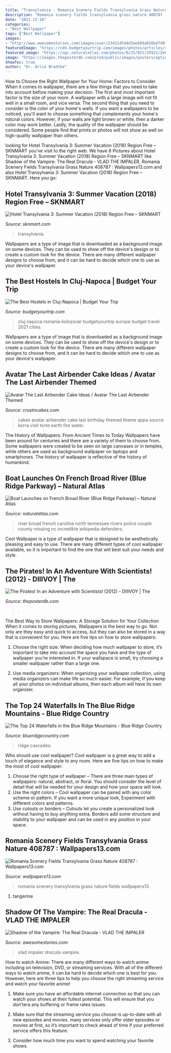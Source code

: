 ```yaml
---
title: "Transylvenia - Romania Scenery Fields Transylvania Grass Nature 408787 : Wallpapers13.com"
description: "Romania scenery fields transylvania grass nature 408787 : wallpapers13.com"
date: "2021-12-16"
categories:
- "Best Wallpaper"
tags: ["Best Wallpaper"]
images:
- "http://www.awesomestories.com/images/user/23d1145d4d3ee68da026bdfd01d8b35e.jpg"
featuredImage: "https://cdn.budgetyourtrip.com/images/photos/articles/romania_cluj_napoca.jpg"
featured_image: "https://ugc.naturalatlas.com/photos/0/25/921/25921/ZeORtXpI/1200.jpg?1501035650"
image: "https://images.theposterdb.com/prod/public/images/posters/optimized/movies/1724/VT9M1ASEPs035LQDnnWGMdzErKCGjAVboqiLSVVR.jpg"
ShowToc: true
author: "Dr. Arlie Bradtke"
---
```



How to Choose the Right Wallpaper for Your Home: Factors to Consider
When it comes to wallpaper, there are a few things that you need to take into account before making your decision. The first and most important factor is the size of your room. A wallpaper with a large image will not fit well in a small room, and vice versa. 
The second thing that you need to consider is the color of your home's walls. If you want a wallpapers to be noticed, you'll want to choose something that complements your home's natural colors. However, if your walls are light brown or white, then a darker color may work better. 
Lastly, the quality of the wallpaper should be considered. Some people find that prints or photos will not show as well on high-quality wallpaper than others.

	

		
looking for Hotel Transylvania 3: Summer Vacation (2018) Region Free – SKNMART you've visit to the right web. We have 8 Pictures about Hotel Transylvania 3: Summer Vacation (2018) Region Free – SKNMART like Shadow of the Vampire: The Real Dracula - VLAD THE IMPALER, Romania Scenery Fields Transylvania Grass Nature 408787 : Wallpapers13.com and also Hotel Transylvania 3: Summer Vacation (2018) Region Free – SKNMART. Here you go:
		
    
## Hotel Transylvania 3: Summer Vacation (2018) Region Free – SKNMART

<img loading=lazy src="https://www.sknmart.com/wp-content/uploads/2020/08/hot-683x1024.jpg" onerror="this.onerror=null;this.src='https://tse3.mm.bing.net/th?id=OIP.J-j_BdUT2oOWc_8tTkIriwHaLG&amp;pid=15.1';" alt="Hotel Transylvania 3: Summer Vacation (2018) Region Free – SKNMART">

_Source: sknmart.com_

>transylvania. 

	

Wallpapers are a type of image that is downloaded as a background image on some devices. They can be used to show off the device's design or to create a custom look for the device. There are many different wallpaper designs to choose from, and it can be hard to decide which one to use as your device's wallpaper.

    
## The Best Hostels In Cluj-Napoca | Budget Your Trip

<img loading=lazy src="https://cdn.budgetyourtrip.com/images/photos/articles/romania_cluj_napoca.jpg" onerror="this.onerror=null;this.src='https://tse3.mm.bing.net/th?id=OIP.siY7e09JOXDosDLF41uptAHaEi&amp;pid=15.1';" alt="The Best Hostels in Cluj-Napoca | Budget Your Trip">

_Source: budgetyourtrip.com_

>cluj napoca romania kolozsvar budgetyourtrip europe budget travel 2021 cities. 

	

Wallpapers are a type of image that is downloaded as a background image on some devices. They can be used to show off the device's design or to create a custom look for the device. There are many different wallpaper designs to choose from, and it can be hard to decide which one to use as your device's wallpaper.

    
## Avatar The Last Airbender Cake Ideas / Avatar The Last Airbender Themed

<img loading=lazy src="http://www.crustncakes.com/blog/wp-content/uploads/2015/09/8e73ca0f1be5c8036c8022d5c39aab44.jpg" onerror="this.onerror=null;this.src='https://tse3.mm.bing.net/th?id=OIP.D3nEXvGTuDjuG6s5FRrnFwHaJ3&amp;pid=15.1';" alt="Avatar The Last Airbender Cake Ideas / Avatar The Last Airbender Themed">

_Source: crustncakes.com_

>cakes avatar airbender cake last birthday themed theme appa source korra visit torte earth fire water. 

	

The History of Wallpapers: From Ancient Times to Today
Wallpapers have been around for centuries and there are a variety of them to choose from. Some wallpapers were created to be seen on large canvases or in temples, while others are used as background wallpaper on laptops and smartphones. The history of wallpaper is reflective of the history of humankind.

    
## Boat Launches On French Broad River (Blue Ridge Parkway) – Natural Atlas

<img loading=lazy src="https://ugc.naturalatlas.com/photos/0/25/921/25921/ZeORtXpI/1200.jpg?1501035650" onerror="this.onerror=null;this.src='https://tse4.mm.bing.net/th?id=OIP.3QpgaiiEbrUU1_BO_7qGmQHaE8&amp;pid=15.1';" alt="Boat Launches on French Broad River (Blue Ridge Parkway) – Natural Atlas">

_Source: naturalatlas.com_

>river broad french carolina north tennessee rivers police couple county missing nc incredible wikipedia defenders. 

	

Cool Wallpaper is a type of wallpaper that is designed to be aesthetically pleasing and easy to use. There are many different types of cool wallpaper available, so it is important to find the one that will best suit your needs and style.

    
## The Pirates! In An Adventure With Scientists! (2012) - DIIIVOY | The

<img loading=lazy src="https://images.theposterdb.com/prod/public/images/posters/optimized/movies/1724/VT9M1ASEPs035LQDnnWGMdzErKCGjAVboqiLSVVR.jpg" onerror="this.onerror=null;this.src='https://tse4.mm.bing.net/th?id=OIP.igg_OEos8va07vKts-1-vAHaLH&amp;pid=15.1';" alt="The Pirates! In an Adventure with Scientists! (2012) - DIIIVOY | The">

_Source: theposterdb.com_

>. 

	

The Best Way to Store Wallpapers: A Storage Solution for Your Collection
When it comes to storing pictures, Wallpapers is the best way to go. Not only are they easy and quick to access, but they can also be stored in a way that is convenient for you. Here are five tips on how to store wallpapers:
1) Choose the right size: When deciding how much wallpaper to store, it’s important to take into account the space you have and the type of wallpaper you’re interested in. If your wallspace is small, try choosing a smaller wallpaper rather than a large one.

2) Use media organizers: When organizing your wallpaper collection, using media organizers can make life so much easier. For example, if you keep all your photos on individual albums, then each album will have its own organizer.

    
## The Top 24 Waterfalls In The Blue Ridge Mountains - Blue Ridge Country

<img loading=lazy src="https://blueridgecountry.com/downloads/7881/download/VA.PEMBROKE.CASCADES-NATIONAL-RECREATION-TRAIL.CASCADES-WATERFALL2.jpg?cb=bc0a218b92e3545ee28fe588d418bfd0&amp;w=1200" onerror="this.onerror=null;this.src='https://tse3.mm.bing.net/th?id=OIP.L8ABQe5YIhfmkDF7l_ZOqgAAAA&amp;pid=15.1';" alt="The Top 24 Waterfalls in the Blue Ridge Mountains - Blue Ridge Country">

_Source: blueridgecountry.com_

>ridge cascades. 

	

Who should use cool wallpaper?
Cool wallpaper is a great way to add a touch of elegance and style to any room. Here are five tips on how to make the most of cool wallpaper: 
1) Choose the right type of wallpaper – There are three main types of wallpapers: natural, abstract, or floral. You should consider the level of detail that will be needed for your design and how your space will look. 
2) Use the right colors – Cool wallpaper can be paired with any color scheme or pattern. If you want a more unique look, Experiment with different colors and patterns. 
3) Use cutouts or borders – Cutouts let you create a personalized look without having to buy anything extra. Borders add some structure and stability to your wallpaper and can be used in any position in your space.

    
## Romania Scenery Fields Transylvania Grass Nature 408787 : Wallpapers13.com

<img loading=lazy src="http://www.wallpapers13.com/wp-content/uploads/2015/12/Romania-Scenery-Fields-Transylvania-Grass-Nature-408787-1600x1200.jpg" onerror="this.onerror=null;this.src='https://tse4.mm.bing.net/th?id=OIP.Tmp2eDUb_IIdwkWEWAoNQQHaFj&amp;pid=15.1';" alt="Romania Scenery Fields Transylvania Grass Nature 408787 : Wallpapers13.com">

_Source: wallpapers13.com_

>romania scenery transylvania grass nature fields wallpapers13. 

	

1. tangerine 

    
## Shadow Of The Vampire: The Real Dracula - VLAD THE IMPALER

<img loading=lazy src="http://www.awesomestories.com/images/user/23d1145d4d3ee68da026bdfd01d8b35e.jpg" onerror="this.onerror=null;this.src='https://tse3.mm.bing.net/th?id=OIP.Oohj9jVFxfaPjhnoNk47HQHaEK&amp;pid=15.1';" alt="Shadow of the Vampire: The Real Dracula - VLAD THE IMPALER">

_Source: awesomestories.com_

>vlad impaler dracula vampire. 

	

How to watch Anime: There are many different ways to watch anime including on television, DVD, or streaming services.
With all of the different ways to watch anime, it can be hard to decide which one is best for you. However, here are three tips to help you choose the right streaming service and watch your favorite anime!
1. Make sure you have an affordable internet connection so that you can watch your shows at their fullest potential. This will ensure that you don’tera any buffering or frame rates issues.

2. Make sure that the streaming service you choose is up-to-date with all new episodes and movies. many services only offer older episodes or movies at first, so it’s important to check ahead of time if your preferred service offers this feature.

3. Consider how much time you want to spend watching your favorite shows.

